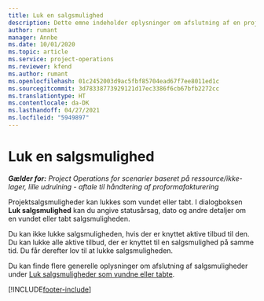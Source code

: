 ```yaml
---
title: Luk en salgsmulighed
description: Dette emne indeholder oplysninger om afslutning af en projektsalgsmulighed.
author: rumant
manager: Annbe
ms.date: 10/01/2020
ms.topic: article
ms.service: project-operations
ms.reviewer: kfend
ms.author: rumant
ms.openlocfilehash: 01c2452003d9ac5fbf85704ead67f7ee8011ed1c
ms.sourcegitcommit: 3d78338773929121d17ec3386f6cb67bfb2272cc
ms.translationtype: HT
ms.contentlocale: da-DK
ms.lasthandoff: 04/27/2021
ms.locfileid: "5949897"
---
```

# <a name="close-an-opportunity"></a>Luk en salgsmulighed

_**Gælder for:** Project Operations for scenarier baseret på ressource/ikke-lager, lille udrulning - aftale til håndtering af proformafakturering_

Projektsalgsmuligheder kan lukkes som vundet eller tabt. I dialogboksen **Luk salgsmulighed** kan du angive statusårsag, dato og andre detaljer om en vundet eller tabt salgsmuligheden.

Du kan ikke lukke salgsmuligheden, hvis der er knyttet aktive tilbud til den. Du kan lukke alle aktive tilbud, der er knyttet til en salgsmulighed på samme tid. Du får derefter lov til at lukke salgsmuligheden.

Du kan finde flere generelle oplysninger om afslutning af salgsmuligheder under [Luk salgsmuligheder som vundne eller tabte](/dynamics365/sales-enterprise/close-opportunity-won-lost-sales).


[!INCLUDE[footer-include](../includes/footer-banner.md)]